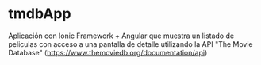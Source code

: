# tmdbApp

Aplicación con Ionic Framework + Angular que muestra un listado de peliculas con acceso a una pantalla de detalle utilizando la API "The Movie Database" 
(https://www.themoviedb.org/documentation/api)

